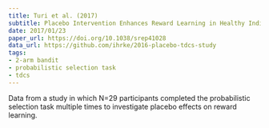 ```yaml
---
title: Turi et al. (2017)
subtitle: Placebo Intervention Enhances Reward Learning in Healthy Individuals
date: 2017/01/23
paper_url: https://doi.org/10.1038/srep41028
data_url: https://github.com/ihrke/2016-placebo-tdcs-study
tags:
- 2-arm bandit
- probabilistic selection task
- tdcs
---
```


Data from a study in which N=29 participants completed the probabilistic selection task multiple times to investigate placebo effects on reward learning.
